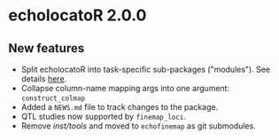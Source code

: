 # echolocatoR 2.0.0

## New features

* Split echolocatoR into task-specific sub-packages ("modules"). See details [here](https://github.com/RajLabMSSM/echolocatoR/issues/62).  
* Collapse column-name mapping args into one argument: `construct_colmap`
* Added a `NEWS.md` file to track changes to the package.
* QTL studies now supported by `finemap_loci`.
* Remove *inst/tools* and moved to `echofinemap` as git submodules.
